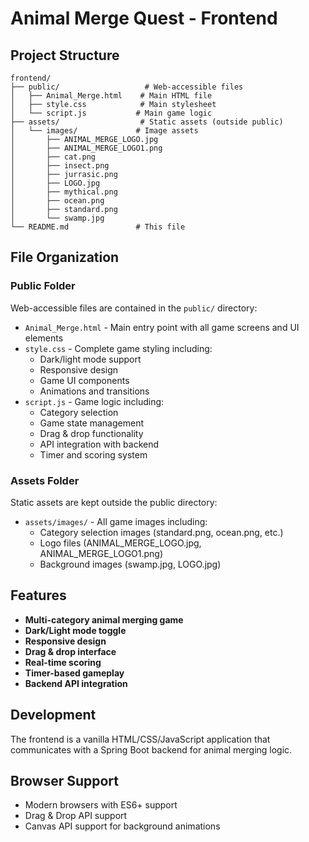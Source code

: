 # Animal Merge Quest - Frontend

## Project Structure

```
frontend/
├── public/                   # Web-accessible files
│   ├── Animal_Merge.html    # Main HTML file
│   ├── style.css            # Main stylesheet
│   └── script.js           # Main game logic
├── assets/                  # Static assets (outside public)
│   └── images/             # Image assets
│       ├── ANIMAL_MERGE_LOGO.jpg
│       ├── ANIMAL_MERGE_LOGO1.png
│       ├── cat.png
│       ├── insect.png
│       ├── jurrasic.png
│       ├── LOGO.jpg
│       ├── mythical.png
│       ├── ocean.png
│       ├── standard.png
│       └── swamp.jpg
└── README.md               # This file
```

## File Organization

### Public Folder
Web-accessible files are contained in the `public/` directory:

- `Animal_Merge.html` - Main entry point with all game screens and UI elements
- `style.css` - Complete game styling including:
  - Dark/light mode support
  - Responsive design
  - Game UI components
  - Animations and transitions
- `script.js` - Game logic including:
  - Category selection
  - Game state management
  - Drag & drop functionality
  - API integration with backend
  - Timer and scoring system

### Assets Folder
Static assets are kept outside the public directory:

- `assets/images/` - All game images including:
  - Category selection images (standard.png, ocean.png, etc.)
  - Logo files (ANIMAL_MERGE_LOGO.jpg, ANIMAL_MERGE_LOGO1.png)
  - Background images (swamp.jpg, LOGO.jpg)

## Features

- **Multi-category animal merging game**
- **Dark/Light mode toggle**
- **Responsive design**
- **Drag & drop interface**
- **Real-time scoring**
- **Timer-based gameplay**
- **Backend API integration**

## Development

The frontend is a vanilla HTML/CSS/JavaScript application that communicates with a Spring Boot backend for animal merging logic.

## Browser Support

- Modern browsers with ES6+ support
- Drag & Drop API support
- Canvas API support for background animations
